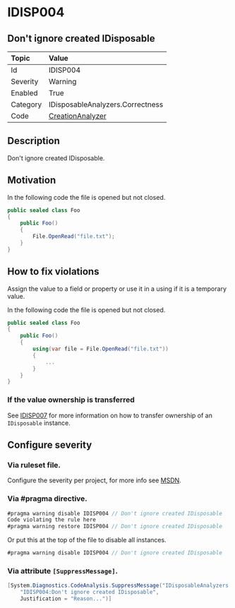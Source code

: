 # IDISP004
## Don't ignore created IDisposable

| Topic    | Value
| :--      | :--
| Id       | IDISP004
| Severity | Warning
| Enabled  | True
| Category | IDisposableAnalyzers.Correctness
| Code     | [CreationAnalyzer](https://github.com/DotNetAnalyzers/IDisposableAnalyzers/blob/master/IDisposableAnalyzers/Analyzers/CreationAnalyzer.cs)

## Description

Don't ignore created IDisposable.

## Motivation

In the following code the file is opened but not closed.

```c#
public sealed class Foo
{
    public Foo()
    {
        File.OpenRead("file.txt");
    }
}
```

## How to fix violations

Assign the value to a field or property or use it in a using if it is a temporary value.


In the following code the file is opened but not closed.

```c#
public sealed class Foo
{
    public Foo()
    {
        using(var file = File.OpenRead("file.txt"))
        {
            ...
        }
    }
}
```

### If the value ownership is transferred

See [IDISP007](IDISP007.md) for more information on how to transfer ownership of an `IDisposable` instance.

<!-- start generated config severity -->
## Configure severity

### Via ruleset file.

Configure the severity per project, for more info see [MSDN](https://msdn.microsoft.com/en-us/library/dd264949.aspx).

### Via #pragma directive.
```C#
#pragma warning disable IDISP004 // Don't ignore created IDisposable
Code violating the rule here
#pragma warning restore IDISP004 // Don't ignore created IDisposable
```

Or put this at the top of the file to disable all instances.
```C#
#pragma warning disable IDISP004 // Don't ignore created IDisposable
```

### Via attribute `[SuppressMessage]`.

```C#
[System.Diagnostics.CodeAnalysis.SuppressMessage("IDisposableAnalyzers.Correctness", 
    "IDISP004:Don't ignore created IDisposable", 
    Justification = "Reason...")]
```
<!-- end generated config severity -->
